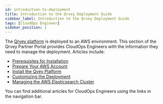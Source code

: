 ```yaml
---
id: introduction-to-deployment
title: Introduction to the Qrvey Deployment Guide
sidebar_label: Introduction to the Qrvey Deployment Guide
tags: [CloudOps Engineer]
sidebar_position: 1
---
```


The [Qrvey platform](../getting-started/intro-to-qrvey.md) is deployed to an AWS environment. This section of the Qrvey Partner Portal provides CloudOps Engineers with the information they need to manage the deployment. Articles include:

* [Prerequisites for Installation](../deployment/prerequisites/prerequisites-for-installation.md)
* [Prepare Your AWS Account](../deployment/preparing-aws-account/preparing-AWS-account.md)
* [Install the Qvey Platform](../deployment/installation/initial-installation.md)
* [Customizing the Deployment](../deployment/customizing/customizing-qrvey-deployment.md)
* [Managing the AWS Elasticsearch Cluster](../deployment/managing/manageawselasticsearch.md)

You can find additional articles for CloudOps Engineers using the links in the navigation bar. 